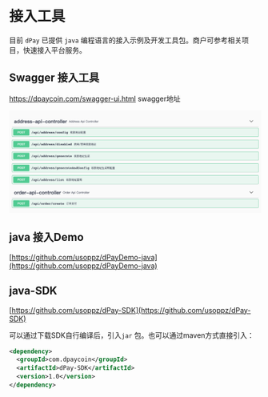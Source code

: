 # 接入工具

目前 `dPay` 已提供 `java` 编程语言的接入示例及开发工具包。商户可参考相关项目，快速接入平台服务。

## Swagger  接入工具

https://dpaycoin.com/swagger-ui.html  swagger地址

<img src="images/swagger.png" alt="image-20221207111147873" style="zoom:80%;" />

## java 接入Demo

[https://github.com/usoppz/dPayDemo-java](https://github.com/usoppz/dPayDemo-java)

## java-SDK
[https://github.com/usoppz/dPay-SDK](https://github.com/usoppz/dPay-SDK)

可以通过下载SDK自行编译后，引入`jar` 包。也可以通过maven方式直接引入：

```xml
<dependency>
  <groupId>com.dpaycoin</groupId>
  <artifactId>dPay-SDK</artifactId>
  <version>1.0</version>
</dependency>
```

